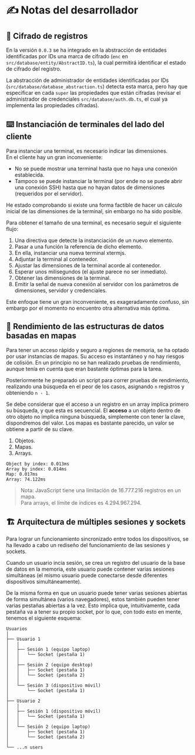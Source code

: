 # **✍️ Notas del desarrollador**

## **🔐 Cifrado de registros**
En la versión ```0.0.3``` se ha integrado en la abstracción de entidades identificadas por IDs una marca de cifrado (```enc``` en ```src/database/entity/AbstractID.ts```), la cual permitirá identificar el estado de cifrado del registro.

La abstracción de administrador de entidades identificadas por IDs (```src/database/database_abstraction.ts```) detecta esta marca, pero hay que especificar en cada ```super``` las propiedades que están cifradas (revisar el administrador de credenciales ```src/database/auth.db.ts```, el cual ya implementa las propiedades cifradas).


## **⌨️ Instanciación de terminales del lado del cliente**

Para instanciar una terminal, es necesario indicar las dimensiones.\
En el cliente hay un gran inconveniente:
- No se puede mostrar una terminal hasta que no haya una conexión establecida.
- Tampoco se puede instanciar la terminal (por ende no se puede abrir una conexión SSH) hasta que no hayan datos de dimensiones (requeridos por el servidor).

He estado comprobando si existe una forma factible de hacer un cálculo inicial de las dimensiones de la terminal, sin embargo no ha sido posible.

Para obtener el tamaño de una terminal, es necesario seguir el siguiente flujo:

1. Una directiva que detecte la instanciación de un nuevo elemento.
2. Pasar a una función la referencia de dicho elemento.
3. En ella, instanciar una nueva terminal xtermjs.
4. Adjuntar la terminal al contenedor.
5. Ajustar las dimensiones de la terminal acorde al contenedor.
6. Esperar unos milisegundos (el ajuste parece no ser inmediato).
7. Obtener las dimensiones de la terminal.
8. Emitir la señal de nueva conexión al servidor con los parámetros de dimensiones, servidor y credenciales.

Este enfoque tiene un gran inconveniente, es exageradamente confuso, sin embargo por el momento no encuentro otra alternativa más óptima.

## **🚀 Rendimiento de las estructuras de datos basadas en mapas**

Para tener un acceso rápido y seguro a regiones de memoria, se ha optado por usar instancias de mapas. Su acceso es instantáneo y no hay riesgos de colisión.
En un principio no se han realizado pruebas de rendimiento, aunque tenía en cuenta que eran bastante óptimas para la tarea.

Posteriormente he preparado un script para correr pruebas de rendimiento, realizando una búsqueda en el peor de los casos, asignando ```n``` registros y obteniendo ```n - 1```.

Se debe considerar que el acceso a un registro en un array implica primero su búsqueda, y que esta es secuencial. El **acceso** a un objeto dentro de otro objeto no implica ninguna búsqueda, simplemente con tener la clave, dispondremos del valor. Los mapas es bastante parecido, un valor se obtiene a partir de su clave.


1. Objetos.
2. Mapas.
3. Arrays.

```
Object by index: 0.013ms
Array by index: 0.014ms
Map: 0.017ms
Array: 74.122ms
```

> Nota: JavaScript tiene una limitación de 16.777.216 registros en un mapa.\
Para arrays, el límite de índices es 4.294.967.294.

## **🏗 Arquitectura de múltiples sesiones y sockets**

Para lograr un funcionamiento sincronizado entre todos los dispositivos, se ha llevado a cabo un rediseño del funcionamiento de las sesiones y sockets.

Cuando un usuario incia sesión, se crea un registro del usuario de la base de datos en la memoria, este usuario puede contener varias sesiones simultáneas (el mismo usuario puede conectarse desde diferentes dispositivos simultáneamente).

De la misma forma en que un usuario puede tener varias sesiones abiertas de forma simultánea (varios navegadores), estos también pueden tener varias pestañas abiertas a la vez. Esto implica que, intuitivamente, cada pestaña va a tener su propio socket, por lo que, con todo esto en mente, tenemos el siguiente esquema:

```
Usuarios
│
├── Usuario 1
│   │
│   ├── Sesión 1 (equipo laptop)
│   │   └── Socket (pestaña 1)
│   │
│   ├── Sesión 2 (equipo desktop)
│   │   ├── Socket (pestaña 1)
│   │   └── Socket (pestaña 2)
│   │
│   └── Sesión 3 (dispositivo móvil)
│       └── Socket (pestaña 1)
│
├── Usuario 2
│   │
│   ├── Sesión 1 (dispositivo móvil)
│   │   └── Socket (pestaña 1)
│   │
│   └── Sesión 2 (equipo laptop)
│       ├── Socket (pestaña 1)
│       └── Socket (pestaña 2)
│
└── ...n users
```